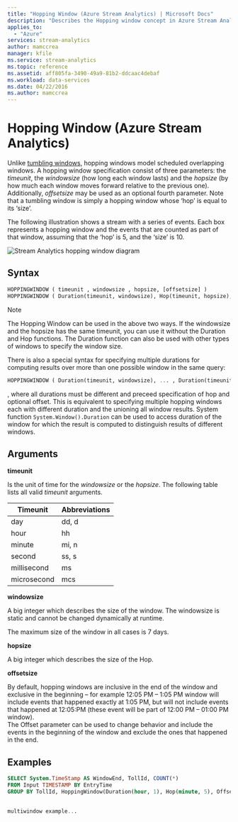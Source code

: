 ```yaml
---
title: "Hopping Window (Azure Stream Analytics) | Microsoft Docs"
description: "Describes the Hopping window concept in Azure Stream Analytics."
applies_to: 
  - "Azure"
services: stream-analytics
author: mamccrea
manager: kfile
ms.service: stream-analytics
ms.topic: reference
ms.assetid: aff805fa-3490-49a9-81b2-ddcaac4debaf
ms.workload: data-services
ms.date: 04/22/2016
ms.author: mamccrea
---
```

# Hopping Window (Azure Stream Analytics)
  Unlike [tumbling windows](tumbling-window-azure-stream-analytics.md), hopping windows model scheduled overlapping windows. A hopping window specification consist of three parameters: the *timeunit*, the *windowsize* (how long each window lasts) and the *hopsize* (by how much each window moves forward relative to the previous one). Additionally, *offsetsize* may be used as an optional fourth parameter.  Note that a tumbling window is simply a hopping window whose ‘hop’ is equal to its ‘size’.  
  
 The following illustration shows a stream with a series of events. Each box represents a hopping window and the events that are counted as part of that window, assuming that the ‘hop’ is 5, and the ‘size’ is 10.  
  
 ![Stream Analytics hopping window diagram](media/hopping-window-azure-stream-analytics/streamanalytics-hoppingwindow.png "Stream Analytics hopping window diagram")  
  
 ## Syntax  
  
```SQL   
HOPPINGWINDOW ( timeunit , windowsize , hopsize, [offsetsize] )   
HOPPINGWINDOW ( Duration(timeunit, windowsize), Hop(timeunit, hopsize), [Offset(timeunit, offsetsize)] )  

```  
  
> [!NOTE]  
>  The Hopping Window can be used in the above two ways. If the windowsize and the hopsize has the same timeunit, you can use it without the Duration and Hop functions. The Duration function can also be used with other types of windows to specify the window size.

There is also a special syntax for specifying multiple durations for computing results over more than one possible window in the same query:

```SQL
HOPPINGWINDOW ( Duration(timeunit, windowsize), ... , Duration(timeunit, windowsize) , Hop(timeunit, hopsize), [Offset(timeunit, offsetsize)] )

```
, where all durations must be different and preceed specification of hop and optional offset.
This is equivalent to specifying multiple hopping windows each with different duration and the unioning all window results.
System function `System.Window().Duration` can be used to access duration of the window for which the result is computed to distinguish results of different windows.

## Arguments  
 **timeunit**  
  
 Is the unit of time for the *windowsize* or the *hopsize*. The following table lists all valid *timeunit* arguments.  
  
|Timeunit|Abbreviations|  
|--------------|-------------------|  
|day|dd, d|  
|hour|hh|  
|minute|mi, n|  
|second|ss, s|  
|millisecond|ms|  
|microsecond|mcs|  
  
 **windowsize**  
  
 A big integer which describes the size of the window. The windowsize is static and cannot be changed dynamically at runtime.  
  
 The maximum size of the window in all cases is 7 days.  
  
 **hopsize**  
  
 A big integer which describes the size of the Hop. 
  
 **offsetsize**  
  
 By default, hopping windows are inclusive in the end of the window and exclusive in the beginning – for example 12:05 PM – 1:05 PM window will include events that happened exactly at 1:05 PM, but will not include events that happened at 12:05:PM (these event will be part of 12:00 PM – 01:00 PM window).    
 The Offset parameter can be used to change behavior and include the events in the beginning of the window and exclude the ones that happened in the end.  
  
## Examples  
  
```SQL  
SELECT System.TimeStamp AS WindowEnd, TollId, COUNT(*)  
FROM Input TIMESTAMP BY EntryTime  
GROUP BY TollId, HoppingWindow(Duration(hour, 1), Hop(minute, 5), Offset(millisecond, -1))  
  
```  
  
```SQL
multiwindow example...
```

